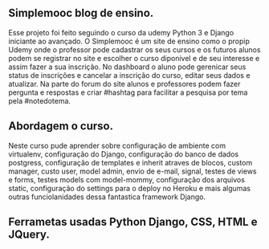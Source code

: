 ## Simplemooc blog de ensino.
Esse projeto foi feito seguindo o curso da udemy Python 3 e Django iniciante ao avançado. O Simplemooc é um site de ensino como o propip Udemy onde o professor pode cadastrar os seus 
cursos e os futuros alunos podem se registrar no site e escolher o curso diponivel e de seu interesse e assim fazer a sua inscrição. No dashboard o aluno pode gerenicar 
seus status de inscrições e cancelar a inscrição do curso, editar seus dados e atualizar. Na parte do forum do site alunos e professores podem fazer pergunta e respostas 
e criar #hashtag para facilitar a pesquisa por tema pela #notedotema.

## Abordagem o curso.
Neste curso pude aprender sobre configuração de ambiente com virtualenv, configuração do Django, configuração do banco de dados postgress, configuração de templates e 
inherit atraves de blocos, custom manager, custo user, model admin, envio de e-mail, signal, testes de views e forms, testes models com model-mommy, configuração dos arquivos 
static, configuração do settings para o deploy no Heroku e mais algumas outras funciolanidades dessa fantastica framework Django.



## Ferrametas usadas Python Django, CSS, HTML e JQuery.
